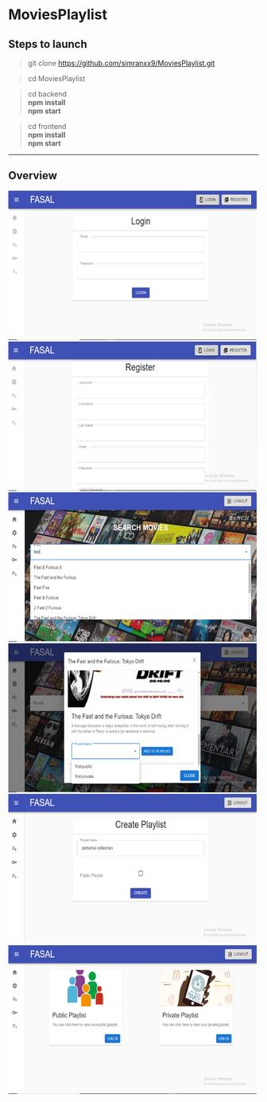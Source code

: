 # MoviesPlaylist
## Steps to launch
>  git clone https://github.com/simranxx9/MoviesPlaylist.git

>  cd MoviesPlaylist

>  cd backend<br />
    <b> npm install</b><br />
    <b> npm start</b>
 
> cd frontend<br />
    <b > npm install</b><br />
    <b> npm start</b>
---
## Overview
<div style="dislay:flex">
<img src="https://github.com/simranxx9/MoviesPlaylist/blob/master/frontend/public/img/login.PNG" alt=""  height=300 width = 500/>
<img src="https://github.com/simranxx9/MoviesPlaylist/blob/master/frontend/public/img/register.PNG" alt=""  height=300 width = 500/>
    <img src="https://github.com/simranxx9/MoviesPlaylist/blob/master/frontend/public/img/searchbar.png" alt=""  height=300 width = 500/>
<img src="https://github.com/simranxx9/MoviesPlaylist/blob/master/frontend/public/img/dropdownPlaylist.png" alt=""  height=300 width = 500/>
    <img src="https://github.com/simranxx9/MoviesPlaylist/blob/master/frontend/public/img/createPlaylist.png" alt=""  height=300 width = 500/>
<img src="https://github.com/simranxx9/MoviesPlaylist/blob/master/frontend/public/img/publicPrivatePlaylist.png" alt=""  height=300 width = 500/>
</div>

